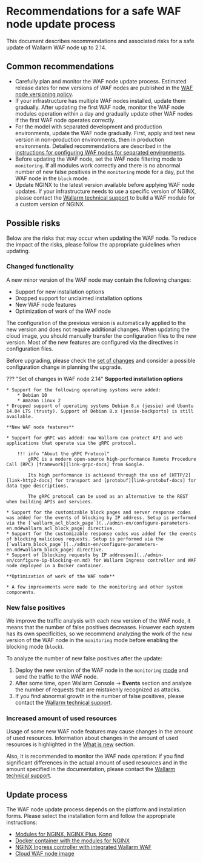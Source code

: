 [link-grpc-docs]:       https://grpc.io/
[link-http2-docs]:      https://developers.google.com/web/fundamentals/performance/http2
[link-protobuf-docs]:   https://developers.google.com/protocol-buffers/

# Recommendations for a safe WAF node update process

This document describes recommendations and associated risks for a safe update of Wallarm WAF node up to 2.14.

## Common recommendations

* Carefully plan and monitor the WAF node update process. Estimated release dates for new versions of WAF nodes are published in the [WAF node versioning policy](versioning-policy.md).
* If your infrastructure has multiple WAF nodes installed, update them gradually. After updating the first WAF node, monitor the WAF node modules operation within a day and gradually update other WAF nodes if the first WAF node operates correctly.
* For the model with separated development and production environments, update the WAF node gradually. First, apply and test new version in non-production environments, then in production environments. Detailed recommendations are described in the [instructions for configuring WAF nodes for separated environments](../admin-en/configuration-guides/waf-in-separated-environments/configure-waf-in-separated-environments.md#gradual-rollout-of-new-waf-changes).
* Before updating the WAF node, set the WAF node filtering mode to `monitoring`. If all modules work correctly and there is no abnormal number of new false positives in the `monitoring` mode for a day, put the WAF node in the `block` mode.
* Update NGINX to the latest version available before applying WAF node updates. If your infrastructure needs to use a specific version of NGINX, please contact the [Wallarm technical support](mailto:support@wallarm.com) to build a WAF module for a custom version of NGINX.

## Possible risks

Below are the risks that may occur when updating the WAF node. To reduce the impact of the risks, please follow the appropriate guidelines when updating.

### Changed functionality

A new minor version of the WAF node may contain the following changes:

* Support for new installation options
* Dropped support for unclaimed installation options
* New WAF node features
* Optimization of work of the WAF node

The configuration of the previous version is automatically applied to the new version and does not require additional changes. When updating the cloud image, you should manually transfer the configuration files to the new version. Most of the new features are configured via the directives in configuration files.

Before upgrading, please check the [set of changes](what-is-new.md) and consider a possible configuration change in planning the upgrade.

??? "Set of changes in WAF node 2.14"
    **Supported installation options**

    * Support for the following operating systems were added:
        * Debian 10
        * Amazon Linux 2
    * Dropped support of operating systems Debian 8.x (jessie) and Ubuntu 14.04 LTS (trusty). Support of Debian 8.x (jessie-backports) is still available.

    **New WAF node features**
    
    * Support for gRPC was added: now Wallarm can protect API and web applications that operate via the gRPC protocol.

        !!! info "About the gRPC Protocol"
            gRPC is a modern open‑source high-performance Remote Procedure Call (RPC) [framework][link-grpc-docs] from Google.
            
            Its high performance is achieved through the use of [HTTP/2][link-http2-docs] for transport and [protobuf][link-protobuf-docs] for data type descriptions.
            
            The gRPC protocol can be used as an alternative to the REST when building APIs and services. 
    
    * Support for the customizable block pages and server response codes was added for the events of blocking by IP address. Setup is performed via the [`wallarm_acl_block_page`](../admin-en/configure-parameters-en.md#wallarm_acl_block_page) directive.
    * Support for the customizable response codes was added for the events of blocking malicious requests. Setup is performed via the [`wallarm_block_page`](../admin-en/configure-parameters-en.md#wallarm_block_page) directive.
    * Support of [blocking requests by IP addresses](../admin-en/configure-ip-blocking-en.md) for Wallarm Ingress controller and WAF node deployed in a Docker container.

    **Optimization of work of the WAF node**

    * A few improvements were made to the monitoring and other system components.

### New false positives

We improve the traffic analysis with each new version of the WAF node, it means that the number of false positives decreases. However each system has its own specificities, so we recommend analyzing the work of the new version of the WAF node in the `monitoring` mode before enabling the blocking mode (`block`).

To analyze the number of new false positives after the update:

1. Deploy the new version of the WAF node in the `monitoring` [mode](../admin-en/configure-wallarm-mode.md) and send the traffic to the WAF node.
2. After some time, open Wallarm Console → **Events** section and analyze the number of requests that are mistakenly recognized as attacks.
3. If you find abnormal growth in the number of false positives, please contact the [Wallarm technical support](mailto:support@wallarm.com).

### Increased amount of used resources

Usage of some new WAF node features may cause changes in the amount of used resources. Information about changes in the amount of used resources is highlighted in the [What is new](what-is-new.md) section.

Also, it is recommended to monitor the WAF node operation: if you find significant differences in the actual amount of used resources and in the amount specified in the documentation, please contact the [Wallarm technical support](mailto:support@wallarm.com).

## Update process

The WAF node update process depends on the platform and installation forms. Please select the installation form and follow the appropriate instructions:

* [Modules for NGINX, NGINX Plus, Kong](nginx-modules.md)
* [Docker container with the modules for NGINX](docker-container.md)
* [NGINX Ingress controller with integrated Wallarm WAF](ingress-controller.md)
* [Cloud WAF node image](cloud-image.md)
